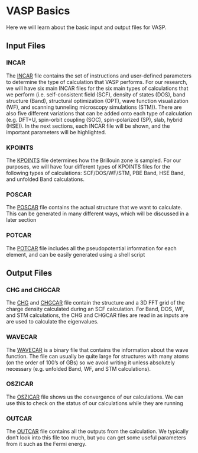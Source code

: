# VASP Basics
Here we will learn about the basic input and output files for VASP.

## Input Files
### INCAR
The <a href="https://www.vasp.at/wiki/index.php/INCAR" target="_black">INCAR</a> file contains the set of instructions and user-defined parameters to determine the type of calculation that VASP performs. For our research, we will have six main INCAR files for the six main types of calculations that we perform (i.e. self-consistent field (SCF), density of states (DOS), band structure (Band), structural optimization (OPT), wave function visualization (WF), and scanning tunneling microscopy simulations (STM)). There are also five different variations that can be added onto each type of calculation (e.g. DFT+U, spin-orbit coupling (SOC), spin-polarized (SP), slab, hybrid (HSE)). In the next sections, each INCAR file will be shown, and the important parameters will be highlighted.

### KPOINTS
The <a href="https://www.vasp.at/wiki/index.php/KPOINTS" target="_black">KPOINTS</a> file determines how the Brillouin zone is sampled. For our purposes, we will have four different types of KPOINTS files for the following types of calculations: SCF/DOS/WF/STM, PBE Band, HSE Band, and unfolded Band calculations.

### POSCAR
The <a href="https://www.vasp.at/wiki/index.php/POSCAR" target="_black">POSCAR</a> file contains the actual structure that we want to calculate. This can be generated in many different ways, which will be discussed in a later section

### POTCAR
The <a href="https://www.vasp.at/wiki/index.php/POTCAR" target="_black">POTCAR</a> file includes all the pseudopotential information for each element, and can be easily generated using a shell script

## Output Files
### CHG and CHGCAR
The <a href="https://www.vasp.at/wiki/index.php/CHG" target="_black">CHG</a> and <a href="https://www.vasp.at/wiki/index.php/CHG" target="_black">CHGCAR</a> file contain the structure and a 3D FFT grid of the charge density calculated during an SCF calculation. For Band, DOS, WF, and STM calculations, the CHG and CHGCAR files are read in as inputs are are used to calculate the eigenvalues.

### WAVECAR
The <a href="https://www.vasp.at/wiki/index.php/WAVECAR" target="_black">WAVECAR</a> is a binary file that contains the information about the wave function. The file can usually be quite large for structures with many atoms (on the order of 100’s of GBs) so we avoid writing it unless absolutely necessary (e.g. unfolded Band, WF, and STM calculations).

### OSZICAR
The <a href="https://www.vasp.at/wiki/index.php/OSZICAR" target="_black">OSZICAR</a> file shows us the convergence of our calculations. We can use this to check on the status of our calculations while they are running

### OUTCAR
The <a href="https://www.vasp.at/wiki/index.php/OUTCAR" target="_black">OUTCAR</a> file contains all the outputs from the calculation. We typically don’t look into this file too much, but you can get some useful parameters from it such as the Fermi energy.